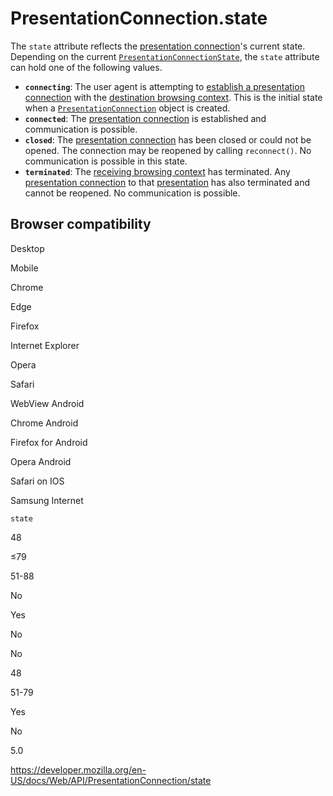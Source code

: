 PresentationConnection.state
============================

The `state` attribute reflects the [presentation connection](https://www.w3.org/TR/presentation-api/#dfn-presentation-connection)'s current state. Depending on the current [`PresentationConnectionState`](https://www.w3.org/TR/presentation-api/#idl-def-presentationconnectionstate), the `state` attribute can hold one of the following values.

-   **`connecting`**: The user agent is attempting to [establish a presentation connection](https://www.w3.org/TR/presentation-api/#dfn-establish-a-presentation-connection) with the [destination browsing context](https://www.w3.org/TR/presentation-api/#dfn-destination-browsing-context). This is the initial state when a [`PresentationConnection`](https://www.w3.org/TR/presentation-api/#idl-def-presentationconnection) object is created.
-   **`connected`**: The [presentation connection](https://www.w3.org/TR/presentation-api/#dfn-presentation-connection) is established and communication is possible.
-   **`closed`**: The [presentation connection](https://www.w3.org/TR/presentation-api/#dfn-presentation-connection) has been closed or could not be opened. The connection may be reopened by calling `reconnect()`. No communication is possible in this state.
-   **`terminated`**: The [receiving browsing context](https://www.w3.org/TR/presentation-api/#dfn-receiving-browsing-context) has terminated. Any [presentation connection](https://www.w3.org/TR/presentation-api/#dfn-presentation-connection) to that [presentation](https://www.w3.org/TR/presentation-api/#dfn-presentation) has also terminated and cannot be reopened. No communication is possible.

Browser compatibility
---------------------

Desktop

Mobile

Chrome

Edge

Firefox

Internet Explorer

Opera

Safari

WebView Android

Chrome Android

Firefox for Android

Opera Android

Safari on IOS

Samsung Internet

`state`

48

≤79

51-88

No

Yes

No

No

48

51-79

Yes

No

5.0

<a href="https://developer.mozilla.org/en-US/docs/Web/API/PresentationConnection/state" class="_attribution-link">https://developer.mozilla.org/en-US/docs/Web/API/PresentationConnection/state</a>
